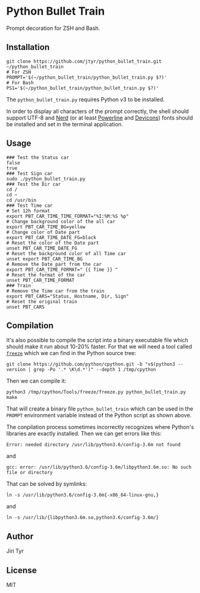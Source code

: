 Python Bullet Train
===================

Prompt decoration for ZSH and Bash.


Installation
------------

```shell
git clone https://github.com/jtyr/python_bullet_train.git ~/python_bullet_train
# For ZSH
PROMPT='$(~/python_bullet_train/python_bullet_train.py $?)'
# For Bash
PS1='$(~/python_bullet_train/python_bullet_train.py $?)'
```

The `python_bullet_train.py` requires Python v3 to be installed.

In order to display all characters of the prompt correctly, the shell should
support UTF-8 and [Nerd](https://github.com/ryanoasis/nerd-fonts) (or at least
[Powerline](https://github.com/ryanoasis/powerline-extra-symbols) and
[Devicons](https://vorillaz.github.io/devicons/)) fonts should be installed and
set in the terminal application.


Usage
-----

```shell
### Test the Status car
false
true
### Test Sign car
sudo ./python_bullet_train.py
### Test the Dir car
cd /
cd ~
cd /usr/bin
### Test Time car
# Set 12h format
export PBT_CAR_TIME_TIME_FORMAT="%I:%M:%S %p"
# Change background color of the all car
export PBT_CAR_TIME_BG=yellow
# Change color of Date part
export PBT_CAR_TIME_DATE_FG=black
# Reset the color of the Date part
unset PBT_CAR_TIME_DATE_FG
# Reset the background color of all Time car
unset export PBT_CAR_TIME_BG
# Remove the Date part from the car
export PBT_CAR_TIME_FORMAT=" {{ Time }} "
# Reset the format of the car
unset PBT_CAR_TIME_FORMAT
### Train
# Remove the Time car from the train
export PBT_CARS="Status, Hostname, Dir, Sign"
# Reset the original train
unset PBT_CARS
```


Compilation
-----------

It's also possible to compile the script into a binary executable file which
should make it run about 10-20% faster. For that we will need a tool called
[`freeze`](https://wiki.python.org/moin/Freeze) which we can find in the Python
source tree:

```shell
git clone https://github.com/python/cpython.git -b "v$(python3 --version | grep -Po '.* \K\d.*')" --depth 1 /tmp/cpython
```

Then we can compile it:

```shell
python3 /tmp/cpython/Tools/freeze/freeze.py python_bullet_train.py
make
```

That will create a binary file `python_bullet_train` which can be used in the
`PROMPT` environment variable instead of the Python script as shown above.

The conpilation process sometimes incorrectly recognizes where Python's libraries
are exactly installed. Then we can get errors like this:

```
Error: needed directory /usr/lib/python3.6/config-3.6m not found
```

and

```
gcc: error: /usr/lib/python3.6/config-3.6m/libpython3.6m.so: No such file or directory
```

That can be solved by symlinks:

```shell
ln -s /usr/lib/python3.6/config-3.6m{-x86_64-linux-gnu,}
```

and

```shell
ln -s /usr/lib/{libpython3.6m.so,python3.6/config-3.6m/}
```


Author
------

Jiri Tyr


License
-------

MIT
